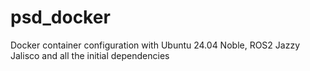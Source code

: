 # psd_docker
Docker container configuration with Ubuntu 24.04 Noble, ROS2 Jazzy Jalisco and all the initial dependencies
